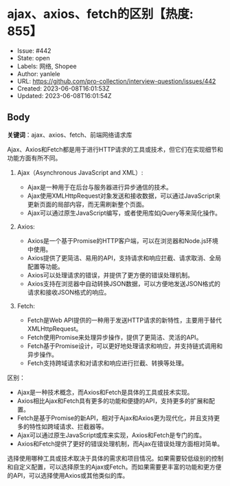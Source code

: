# ajax、axios、fetch的区别【热度: 855】

- Issue: #442
- State: open
- Labels: 网络, Shopee
- Author: yanlele
- URL: https://github.com/pro-collection/interview-question/issues/442
- Created: 2023-06-08T16:01:53Z
- Updated: 2023-06-08T16:01:54Z

## Body

**关键词**：ajax、axios、fetch、前端网络请求库

Ajax、Axios和Fetch都是用于进行HTTP请求的工具或技术，但它们在实现细节和功能方面有所不同。

1. Ajax（Asynchronous JavaScript and XML）:
   - Ajax是一种用于在后台与服务器进行异步通信的技术。
   - Ajax使用XMLHttpRequest对象发送和接收数据，可以通过JavaScript来更新页面的局部内容，而无需刷新整个页面。
   - Ajax可以通过原生JavaScript编写，或者使用库如jQuery等来简化操作。

2. Axios:
   - Axios是一个基于Promise的HTTP客户端，可以在浏览器和Node.js环境中使用。
   - Axios提供了更简洁、易用的API，支持请求和响应拦截、请求取消、全局配置等功能。
   - Axios可以处理请求的错误，并提供了更方便的错误处理机制。
   - Axios支持在浏览器中自动转换JSON数据，可以方便地发送JSON格式的请求和接收JSON格式的响应。

3. Fetch:
   - Fetch是Web API提供的一种用于发送HTTP请求的新特性，主要用于替代XMLHttpRequest。
   - Fetch使用Promise来处理异步操作，提供了更简洁、灵活的API。
   - Fetch基于Promise设计，可以更好地处理请求和响应，并支持链式调用和异步操作。
   - Fetch支持跨域请求和对请求和响应进行拦截、转换等处理。

区别：
- Ajax是一种技术概念，而Axios和Fetch是具体的工具或技术实现。
- Axios相比Ajax和Fetch具有更多的功能和便捷的API，支持更多的扩展和配置。
- Fetch是基于Promise的新API，相对于Ajax和Axios更为现代化，并且支持更多的特性如跨域请求、拦截器等。
- Ajax可以通过原生JavaScript或库来实现，Axios和Fetch是专门的库。
- Axios和Fetch提供了更好的错误处理机制，而Ajax在错误处理方面相对简单。

选择使用哪种工具或技术取决于具体的需求和项目情况。如果需要较低级别的控制和自定义配置，可以选择原生的Ajax或Fetch。而如果需要更丰富的功能和更方便的API，可以选择使用Axios或其他类似的库。

